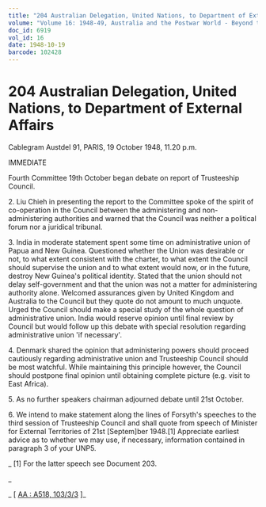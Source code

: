 ```yaml
---
title: "204 Australian Delegation, United Nations, to Department of External Affairs"
volume: "Volume 16: 1948-49, Australia and the Postwar World - Beyond the Region"
doc_id: 6919
vol_id: 16
date: 1948-10-19
barcode: 102428
---
```


# 204 Australian Delegation, United Nations, to Department of External Affairs

Cablegram Austdel 91, PARIS, 19 October 1948, 11.20 p.m.

IMMEDIATE

Fourth Committee 19th October began debate on report of Trusteeship Council.

2\. Liu Chieh in presenting the report to the Committee spoke of the spirit of co-operation in the Council between the administering and non-administering authorities and warned that the Council was neither a political forum nor a juridical tribunal.

3\. India in moderate statement spent some time on administrative union of Papua and New Guinea. Questioned whether the Union was desirable or not, to what extent consistent with the charter, to what extent the Council should supervise the union and to what extent would now, or in the future, destroy New Guinea's political identity. Stated that the union should not delay self-government and that the union was not a matter for administering authority alone. Welcomed assurances given by United Kingdom and Australia to the Council but they quote do not amount to much unquote. Urged the Council should make a special study of the whole question of administrative union. India would reserve opinion until final review by Council but would follow up this debate with special resolution regarding administrative union 'if necessary'.

4\. Denmark shared the opinion that administering powers should proceed cautiously regarding administrative union and Trusteeship Council should be most watchful. While maintaining this principle however, the Council should postpone final opinion until obtaining complete picture (e.g. visit to East Africa).

5\. As no further speakers chairman adjourned debate until 21st October.

6\. We intend to make statement along the lines of Forsyth's speeches to the third session of Trusteeship Council and shall quote from speech of Minister for External Territories of 21st [Septem]ber 1948.[1] Appreciate earliest advice as to whether we may use, if necessary, information contained in paragraph 3 of your UNP5.

_ [1] For the latter speech see Document 203.

_

_ [ [AA : A518, 103/3/3](http://www.naa.gov.au/cgi-bin/Search?O=I&Number=102428) ]_
